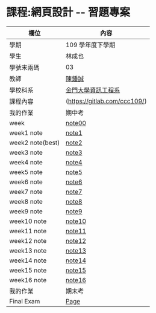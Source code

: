 # 課程:網頁設計 -- 習題專案

欄位 | 內容
-----|--------
學期 | 109 學年度下學期
學生 |  林成也
學號末兩碼 | 03
教師 | [陳鍾誠](https://www.nqu.edu.tw/educsie/index.php?act=blog&code=list&ids=4)
學校科系 | [金門大學資訊工程系](https://www.nqu.edu.tw/educsie/index.php)
課程內容 | (https://gitlab.com/ccc109/)
我的作業 | 期中考
week | [note00](./homework/01/text.html)
week1 note| [note1](./week1/note.html)
week2 note(best)| [note2](./week2/note.html)
week3 note| [note3](./week3/note.html)
week4 note| [note4](./week4/note.html)
week5 note| [note5](./week5/note.html)
week6 note| [note6](./week6/note.html)
week7 note| [note7](./week7/note.html)
week8 note| [note8](./week8/note.html)
week9 note| [note9](./week9/note.html)
week10 note| [note10](./week10/note.html)
week11 note| [note11](./week11/note.html)
week12 note| [note12](./week12/note.md)
week13 note| [note13](./week13/note.html)
week14 note| [note14](./week14/note.html)
week15 note| [note15](./week15/note.html)
week16 note| [note16](./week16/note.html)
我的作業 | 期末考
Final Exam| [Page](./FinalExam/pageMain.html)
